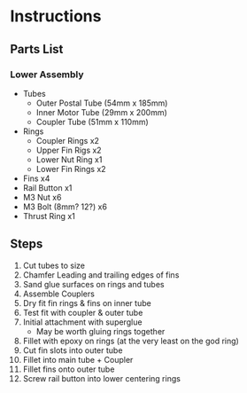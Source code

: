 # Instructions

## Parts List
### Lower Assembly
- Tubes
    - Outer Postal Tube (54mm x 185mm)
    - Inner Motor Tube (29mm x 200mm)
    - Coupler Tube (51mm x 110mm)
- Rings
    - Coupler Rings x2
    - Upper Fin Rigs x2
    - Lower Nut Ring x1
    - Lower Fin Rings x2
- Fins x4
- Rail Button x1
- M3 Nut x6
- M3 Bolt (8mm? 12?) x6
- Thrust Ring x1

## Steps
1. Cut tubes to size
1. Chamfer Leading and trailing edges of fins
1. Sand glue surfaces on rings and tubes
1. Assemble Couplers
1. Dry fit fin rings & fins on inner tube
1. Test fit with coupler & outer tube
1. Initial attachment with superglue
    - May be worth gluing rings together
1. Fillet with epoxy on rings (at the very least on the god ring)
1. Cut fin slots into outer tube
1. Fillet into main tube + Coupler
1. Fillet fins onto outer tube
1. Screw rail button into lower centering rings
